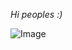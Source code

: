 _Hi peoples :)_

![Image](https://www.travelandleisure.com/thmb/SPUPzO88ZXq6P4Sm4mC5Xuinoik=/1500x0/filters:no_upscale():max_bytes(150000):strip_icc()/eiffel-tower-paris-france-EIFFEL0217-6ccc3553e98946f18c893018d5b42bde.jpg)

